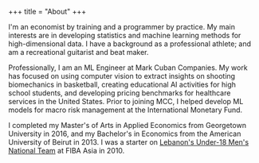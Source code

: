 +++
title = "About"
+++

I'm an economist by training and a programmer by practice. My main interests are in developing statistics and machine learning methods for high-dimensional data. I have a background as a professional athlete; and am a recreational guitarist and beat maker. 

Professionally, I am an ML Engineer at Mark Cuban Companies. My work has focused on using computer vision to extract insights on shooting biomechanics in basketball, creating educational AI activities for high school students, and developing pricing benchmarks for healthcare services in the United States. Prior to joining MCC, I helped develop ML models for macro risk management at the International Monetary Fund.

I completed my Master's of Arts in Applied Economics from Georgetown University in 2016, and my Bachelor's in Economics from the American University of Beirut in 2013. I was a starter on [Lebanon's Under-18 Men's National Team](https://basketball.asia-basket.com/player/Ramzy-Al-Amine/Lebanon/Lebanese-U18-National-Team/204964) at FIBA Asia in 2010. 
